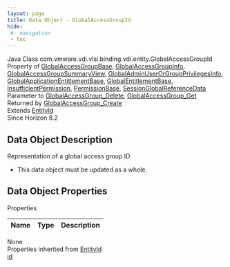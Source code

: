 ```yaml
---
layout: page
title: Data Object - GlobalAccessGroupId
hide:
 #- navigation
 - toc
---
```


  
  
  



Java Class
    com.vmware.vdi.vlsi.binding.vdi.entity.GlobalAccessGroupId  
Property of
     [GlobalAccessGroupBase](vdi.users.GlobalAccessGroup.GlobalAccessGroupBase.md#field_detail), [GlobalAccessGroupInfo](vdi.users.GlobalAccessGroup.GlobalAccessGroupInfo.md#field_detail), [GlobalAccessGroupSummaryView](vdi.users.GlobalAccessGroup.GlobalAccessGroupSummaryView.md#field_detail), [GlobalAdminUserOrGroupPrivilegesInfo](vdi.users.AdminUserOrGroup.GlobalAdminUserOrGroupPrivilegesInfo.md#field_detail), [GlobalApplicationEntitlementBase](vdi.federation.GlobalApplicationEntitlement.GlobalApplicationEntitlementBase.md#field_detail), [GlobalEntitlementBase](vdi.federation.GlobalEntitlement.GlobalEntitlementBase.md#field_detail), [InsufficientPermission](vdi.fault.InsufficientPermission.md#field_detail), [PermissionBase](vdi.users.Permission.PermissionBase.md#field_detail), [SessionGlobalReferenceData](vdi.users.Session.SessionGlobalReferenceData.md#field_detail)  
Parameter to
     [GlobalAccessGroup_Delete](vdi.users.GlobalAccessGroup.md#delete), [GlobalAccessGroup_Get](vdi.users.GlobalAccessGroup.md#get)  
Returned by
     [GlobalAccessGroup_Create](vdi.users.GlobalAccessGroup.md#create)  
Extends
     [EntityId](vdi.EntityId.md)  
Since 
    Horizon 8.2

## Data Object Description 

Representation of a global access group ID. 

  * This data object must be updated as a whole.



## Data Object Properties

Properties

Name |  Type |  Description   
---|---|---  
None  
Properties inherited from [EntityId](vdi.EntityId.md)  
[id](vdi.EntityId.md#id)  
  
  

  
  

